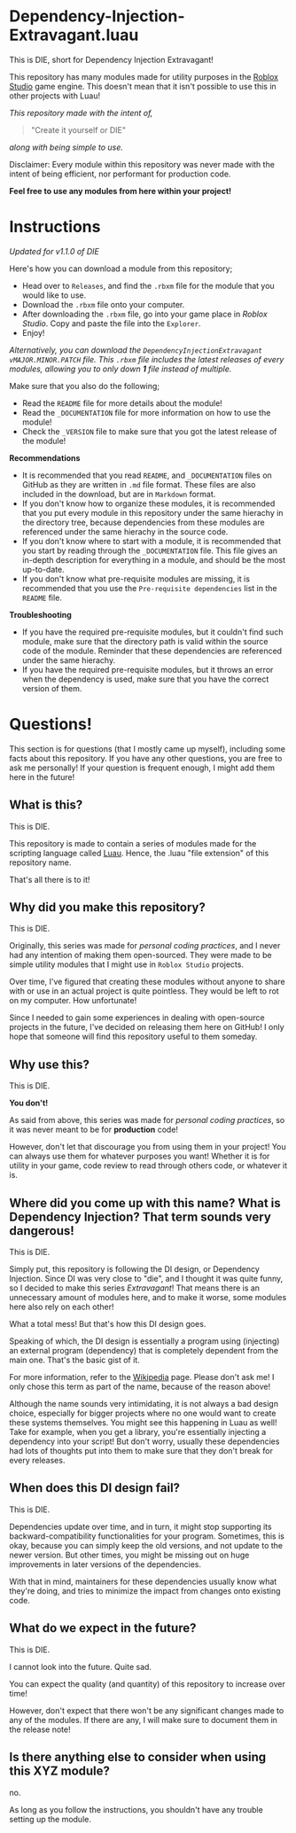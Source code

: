 # Dependency-Injection-Extravagant.luau
This is DIE, short for Dependency Injection Extravagant!

This repository has many modules made for utility purposes in the [Roblox Studio](https://create.roblox.com/docs/studio/setup) game engine. This doesn't mean that it isn't possible to use this in other projects with Luau!

*This repository made with the intent of,*
> "Create it yourself or DIE"

*along with being simple to use.*

Disclaimer: Every module within this repository was never made with the intent of being efficient, nor performant for production code.

**Feel free to use any modules from here within your project!**

# Instructions
*Updated for v1.1.0 of DIE*

Here's how you can download a module from this repository;
- Head over to `Releases`, and find the `.rbxm` file for the module that you would like to use.
- Download the `.rbxm` file onto your computer.
- After downloading the `.rbxm` file, go into your game place in *Roblox Studio*. Copy and paste the file into the `Explorer`.
- Enjoy!

*Alternatively, you can download the `DependencyInjectionExtravagant vMAJOR.MINOR.PATCH` file. This `.rbxm` file includes the latest releases of every modules, allowing you to only down **1** file instead of multiple.*

Make sure that you also do the following;
- Read the `README` file for more details about the module!
- Read the `_DOCUMENTATION` file for more information on how to use the module!
- Check the `_VERSION` file to make sure that you got the latest release of the module!

**Recommendations**
- It is recommended that you read `README`, and `_DOCUMENTATION` files on GitHub as they are written in `.md` file format. These files are also included in the download, but are in `Markdown` format.
- If you don't know how to organize these modules, it is recommended that you put every module in this repository under the same hierachy in the directory tree, because dependencies from these modules are referenced under the same hierachy in the source code.
- If you don't know where to start with a module, it is recommended that you start by reading through the `_DOCUMENTATION` file. This file gives an in-depth description for everything in a module, and should be the most up-to-date.
- If you don't know what pre-requisite modules are missing, it is recommended that you use the `Pre-requisite dependencies` list in the `README` file.

**Troubleshooting**
- If you have the required pre-requisite modules, but it couldn't find such module, make sure that the directory path is valid within the source code of the module. Reminder that these dependencies are referenced under the same hierachy.
- If you have the required pre-requisite modules, but it throws an error when the dependency is used, make sure that you have the correct version of them.

# Questions!
This section is for questions (that I mostly came up myself), including some facts about this repository. If you have any other questions, you are free to ask me personally! If your question is frequent enough, I might add them here in the future!

## What is this?
This is DIE.

This repository is made to contain a series of modules made for the scripting language called [Luau](https://luau.org/). Hence, the .luau "file extension" of this repository name.

That's all there is to it!

## Why did you make this repository?
This is DIE.

Originally, this series was made for *personal coding practices*, and I never had any intention of making them open-sourced. They were made to be simple utility modules that I might use in `Roblox Studio` projects.

Over time, I've figured that creating these modules without anyone to share with or use in an actual project is quite pointless. They would be left to rot on my computer. How unfortunate!

Since I needed to gain some experiences in dealing with open-source projects in the future, I've decided on releasing them here on GitHub! I only hope that someone will find this repository useful to them someday.

## Why use this?
This is DIE.

**You don't!**

As said from above, this series was made for *personal coding practices*, so it was never meant to be for **production** code!

However, don't let that discourage you from using them in your project! You can always use them for whatever purposes you want! Whether it is for utility in your game, code review to read through others code, or whatever it is.

## Where did you come up with this name? What is Dependency Injection? That term sounds very dangerous!
This is DIE.

Simply put, this repository is following the DI design, or Dependency Injection. Since DI was very close to "die", and I thought it was quite funny, so I decided to make this series *Extravagant*! That means there is an unnecessary amount of modules here, and to make it worse, some modules here also rely on each other!

What a total mess! But that's how this DI design goes.

Speaking of which, the DI design is essentially a program using (injecting) an external program (dependency) that is completely dependent from the main one. That's the basic gist of it.

For more information, refer to the [Wikipedia](https://en.wikipedia.org/wiki/Dependency_injection) page. Please don't ask me! I only chose this term as part of the name, because of the reason above!

Although the name sounds very intimidating, it is not always a bad design choice, especially for bigger projects where no one would want to create these systems themselves. You might see this happening in Luau as well! Take for example, when you get a library, you're essentially injecting a dependency into your script! But don't worry, usually these dependencies had lots of thoughts put into them to make sure that they don't break for every releases.

## When does this DI design fail?
This is DIE.

Dependencies update over time, and in turn, it might stop supporting its backward-compatibility functionalities for your program. Sometimes, this is okay, because you can simply keep the old versions, and not update to the newer version. But other times, you might be missing out on huge improvements in later versions of the dependencies.

With that in mind, maintainers for these dependencies usually know what they're doing, and tries to minimize the impact from changes onto existing code.

## What do we expect in the future?
This is DIE.

I cannot look into the future. Quite sad.

You can expect the quality (and quantity) of this repository to increase over time!

However, don't expect that there won't be any significant changes made to any of the modules. If there are any, I will make sure to document them in the release note!

## Is there anything else to consider when using this XYZ module?
no.

As long as you follow the instructions, you shouldn't have any trouble setting up the module.
